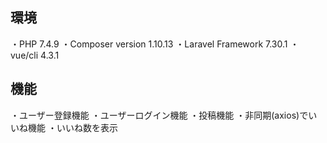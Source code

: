 ## 環境
・PHP 7.4.9
・Composer version 1.10.13
・Laravel Framework 7.30.1
・vue/cli 4.3.1

## 機能
・ユーザー登録機能
・ユーザーログイン機能
・投稿機能
・非同期(axios)でいいね機能
・いいね数を表示

